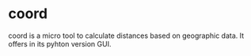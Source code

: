 # coord
coord is a micro tool to calculate distances based on geographic data. It offers in its pyhton version GUI.
